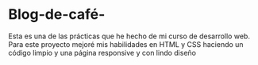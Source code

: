 # Blog-de-café-

Esta es una de las prácticas que he hecho de mi curso de desarrollo web.
Para este proyecto mejoré mis habilidades en HTML y CSS haciendo un código limpio y una página responsive y con lindo diseño
